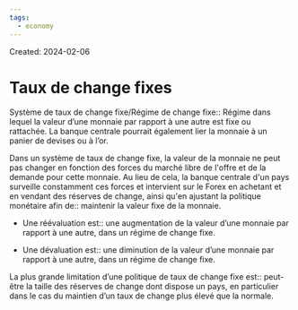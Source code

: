 ```yaml
---
tags:
  - economy
---
```

Created: 2024-02-06

# Taux de change fixes

Système de taux de change fixe/Régime de change fixe:: Régime dans lequel la valeur d’une monnaie par rapport à une autre est fixe ou rattachée. La banque centrale pourrait également lier la monnaie à un panier de devises ou à l’or.
<!--SR:!2024-03-01,13,230-->

Dans un système de taux de change fixe, la valeur de la monnaie ne peut pas changer en fonction des forces du marché libre de l'offre et de la demande pour cette monnaie. Au lieu de cela, la banque centrale d'un pays surveille constamment ces forces et intervient sur le Forex en achetant et en vendant des réserves de change, ainsi qu'en ajustant la politique monétaire afin de:: maintenir la valeur fixe de la monnaie.
<!--SR:!2024-03-10,19,250-->

- Une réévaluation est:: une augmentation de la valeur d’une monnaie par rapport à une autre, dans un régime de change fixe.
<!--SR:!2024-03-04,15,250-->
- Une dévaluation est:: une diminution de la valeur d’une monnaie par rapport à une autre, dans un régime de change fixe.
<!--SR:!2024-03-11,16,210-->

La plus grande limitation d’une politique de taux de change fixe est:: peut-être la taille des réserves de change dont dispose un pays, en particulier dans le cas du maintien d’un taux de change plus élevé que la normale.
<!--SR:!2024-03-02,13,230-->
